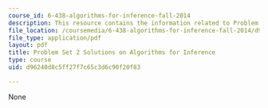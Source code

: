 ```yaml
---
course_id: 6-438-algorithms-for-inference-fall-2014
description: This resource contains the information related to Problem Set 2 Solutions.
file_location: /coursemedia/6-438-algorithms-for-inference-fall-2014/d96240d8c5ff27f7c65c3d6c90f20f83_MIT6_438F14_ps2_sol.pdf
file_type: application/pdf
layout: pdf
title: Problem Set 2 Solutions on Algorithms for Inference
type: course
uid: d96240d8c5ff27f7c65c3d6c90f20f83

---
```

None